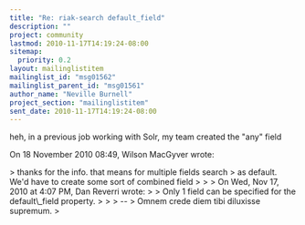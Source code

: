 ```yaml
---
title: "Re: riak-search default_field"
description: ""
project: community
lastmod: 2010-11-17T14:19:24-08:00
sitemap:
  priority: 0.2
layout: mailinglistitem
mailinglist_id: "msg01562"
mailinglist_parent_id: "msg01561"
author_name: "Neville Burnell"
project_section: "mailinglistitem"
sent_date: 2010-11-17T14:19:24-08:00
---
```



heh, in a previous job working with Solr, my team created the "any" field

On 18 November 2010 08:49, Wilson MacGyver  wrote:

&gt; thanks for the info. that means for multiple fields search
&gt; as default. We'd have to create some sort of combined field
&gt;
&gt;
&gt; On Wed, Nov 17, 2010 at 4:07 PM, Dan Reverri  wrote:
&gt; &gt; Only 1 field can be specified for the default\\_field property.
&gt;
&gt;
&gt; --
&gt; Omnem crede diem tibi diluxisse supremum.
&gt;

